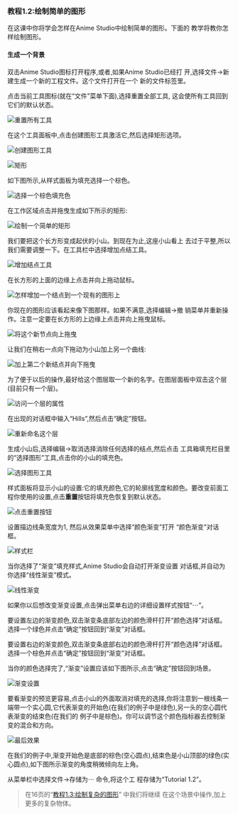 ### 教程1.2:绘制简单的图形

在这课中你将学会怎样在Anime Studio中绘制简单的图形。下面的 教学将教你怎样绘制图形。

#### 生成一个背景

双击Anime Studio图标打开程序,或者,如果Anime Studio已经打 开,选择文件->新建生成一个新的工程文件。这个文件打开在一个 新的文件标签里。

点击当前工具图标(就在“文件”菜单下面),选择重置全部工具, 这会使所有工具回到它们的默认状态。![重置所有工具](绘制简单的图形/重置所有工具.png)
在这个工具面板中,点击创建图形工具激活它,然后选择矩形选项。
![创建图形工具](绘制简单的图形/创建图形工具.png)
![矩形](绘制简单的图形/矩形.png)
如下图所示,从样式面板为填充选择一个棕色。
![选择一个棕色填充色](绘制简单的图形/选择一个棕色填充色.png)
在工作区域点击并拖曳生成如下所示的矩形:
![绘制一个简单的矩形](绘制简单的图形/绘制一个简单的矩形.png)
我们要把这个长方形变成起伏的小山。到现在为止,这座小山看上 去过于平整,所以我们需要调整一下。在工具栏中选择增加点结工具。
![增加结点工具](绘制简单的图形/增加结点工具.png)
在长方形的上面的边缘上点击并向上拖动鼠标。
![怎样增加一个结点到一个现有的图形上](绘制简单的图形/怎样增加一个结点到一个现有的图形上.png)
你现在的图形应该看起来像下图那样。如果不满意,选择编辑->撤 销菜单并重新操作。注意一定要在长方形的上边缘上点击并向上拖曳鼠标。
![将这个新节点向上拖曳](绘制简单的图形/将这个新节点向上拖曳.png)
让我们在稍右一点向下拖动为小山加上另一个曲线:
![加上第二个新结点并向下拖曳](绘制简单的图形/加上第二个新结点并向下拖曳.png)
为了便于以后的操作,最好给这个图层取一个新的名字。在图层面板中双击这个层(目前只有一个层)。
![访问一个层的属性](绘制简单的图形/访问一个层的属性.png)
在出现的对话框中输入“Hills”,然后点击“确定”按钮。
![重新命名这个层](绘制简单的图形/重新命名这个层.png)
生成小山后,选择编辑->取消选择消除任何选择的结点,然后点击 工具箱填充栏目里的“选择图形”工具,点击你的小山的填充色。
![选择图形工具](绘制简单的图形/选择图形工具.png)
样式面板将显示小山的设置:它的填充颜色,它的轮廓线宽度和颜色。要改变前面工程你使用的设置,点击**重置**按钮将填充色恢复到默认状态。
![点击重置按钮](绘制简单的图形/点击重置按钮.png)
设置描边线条宽度为1, 然后从效果菜单中选择“颜色渐变”打开 “颜色渐变”对话框。
![样式栏](绘制简单的图形/样式栏.png)
当你选择了“渐变”填充样式,Anime Studio会自动打开渐变设置 对话框,并自动为你选择“线性渐变”模式。
![线性渐变](绘制简单的图形/线性渐变.png)
如果你以后想改变渐变设置,点击弹出菜单右边的详细设置样式按钮“⋯”。
要设置左边的渐变颜色,双击渐变条底部左边的颜色滑杆打开“颜色选择”对话框。选择一个绿色并点击“确定”按钮回到“渐变”对话框。
要设置右边的渐变颜色,双击渐变条底部右边的颜色滑杆打开“颜色选择”对话框。选择一个棕色并点击“确定”按钮回到“渐变”对话框。
当你的颜色选择完了,“渐变”设置应该如下图所示,点击“确定”按钮回到场景。![渐变设置](绘制简单的图形/渐变设置.png)
要看渐变的预览更容易,点击小山的外面取消对填充的选择,你将注意到一根线条一端带一个实心圆,它代表渐变的开始色(在我们的例子中是绿色),另一头的空心圆代表渐变的结束色(在我们的例子中是棕色)。你可以调节这个颜色指标器去控制渐变的混合和方向。
![最后效果](绘制简单的图形/最后效果.png)
在我们的例子中,渐变开始色是底部的棕色(空心圆点),结束色是小山顶部的绿色(实心圆点),如下图所示渐变的角度稍微倾向左上角。
从菜单栏中选择文件->存储为⋯ 命令,将这个工 程存储为“Tutorial 1.2”。> 在16页的“[教程1.3:绘制复杂的图形](绘制复杂图形.md)” 中我们将继续 在这个场景中操作,加上更多的复杂物体。
